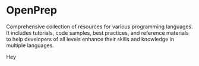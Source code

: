 # OpenPrep

Comprehensive collection of resources for various programming languages. It includes tutorials, code samples, best practices, and reference materials to help developers of all levels enhance their skills and knowledge in multiple languages.

Hey
